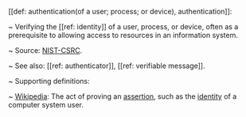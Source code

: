 [[def: authentication(of a user; process; or device), authentication]]:

~ Verifying the [[ref: identity]] of a user, process, or device, often as a prerequisite to allowing access to resources in an information system.

~ Source: [NIST-CSRC](https://csrc.nist.gov/glossary/term/authentication).

~ See also: [[ref: authenticator]], [[ref: verifiable message]].

~ Supporting definitions:

~ [Wikipedia](https://en.wikipedia.org/wiki/Authentication): The act of proving an [assertion](https://en.wikipedia.org/wiki/Logical_assertion), such as the [identity](https://en.wikipedia.org/wiki/Digital_identity) of a computer system user.

